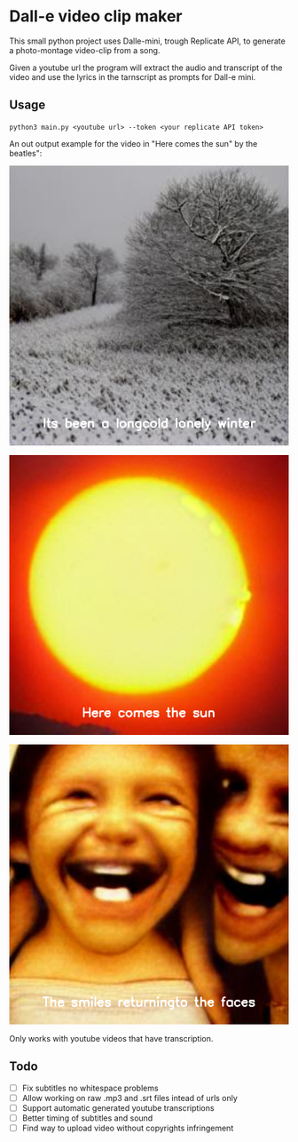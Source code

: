 # Dall-e video clip maker

This small python project uses Dalle-mini, trough Replicate API, to generate a photo-montage video-clip 
from a song.

Given a youtube url the program will extract the audio and transcript of the video and use the lyrics
in the tarnscript as prompts for Dall-e mini.

## Usage
`python3 main.py <youtube url> --token <your replicate API token>`

An out output example for the video in "Here comes the sun" by the beatles":


!["Here comes the sun"](misc/frame-333.png)

!["Here comes the sun"](misc/frame-432.png) 

!["Here comes the sun"](misc/frame-633.png) 

Only works with youtube videos that have transcription.


## Todo
- [ ] Fix subtitles no whitespace problems
- [ ] Allow working on raw .mp3 and .srt files intead of urls only
- [ ] Support automatic generated youtube transcriptions
- [ ] Better timing of subtitles and sound
- [ ] Find way to upload video without copyrights infringement